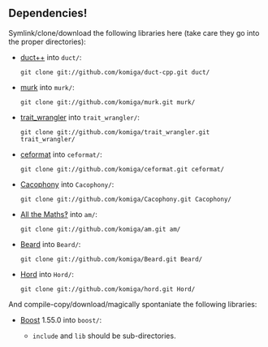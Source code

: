 
## Dependencies!

Symlink/clone/download the following libraries here (take care they go
into the proper directories):

* [duct++](https://github.com/komiga/duct-cpp) into `duct/`:

  `git clone git://github.com/komiga/duct-cpp.git duct/`

* [murk](https://github.com/komiga/murk) into `murk/`:

  `git clone git://github.com/komiga/murk.git murk/`

* [trait_wrangler](https://github.com/komiga/trait_wrangler) into `trait_wrangler/`:

  `git clone git://github.com/komiga/trait_wrangler.git trait_wrangler/`

* [ceformat](https://github.com/komiga/ceformat) into `ceformat/`:

  `git clone git://github.com/komiga/ceformat.git ceformat/`

* [Cacophony](https://github.com/komiga/Cacophony) into `Cacophony/`:

  `git clone git://github.com/komiga/Cacophony.git Cacophony/`

* [All the Maths‽](https://github.com/komiga/am) into `am/`:

  `git clone git://github.com/komiga/am.git am/`

* [Beard](https://github.com/komiga/Beard) into `Beard/`:

  `git clone git://github.com/komiga/Beard.git Beard/`

* [Hord](https://github.com/komiga/hord) into `Hord/`:

  `git clone git://github.com/komiga/hord.git Hord/`

And compile-copy/download/magically spontaniate the following libraries:

* [Boost](http://www.boost.org/users/download/) 1.55.0 into `boost/`:

  - `include` and `lib` should be sub-directories.
